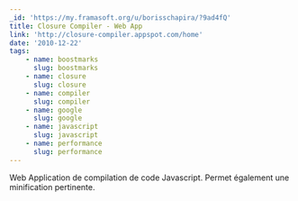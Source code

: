 ```yaml
---
_id: 'https://my.framasoft.org/u/borisschapira/?9ad4fQ'
title: Closure Compiler - Web App
link: 'http://closure-compiler.appspot.com/home'
date: '2010-12-22'
tags:
    - name: boostmarks
      slug: boostmarks
    - name: closure
      slug: closure
    - name: compiler
      slug: compiler
    - name: google
      slug: google
    - name: javascript
      slug: javascript
    - name: performance
      slug: performance
---
```


<div class="markdown"><p>Web Application de compilation de code Javascript. Permet également une minification pertinente.
</p></div>
